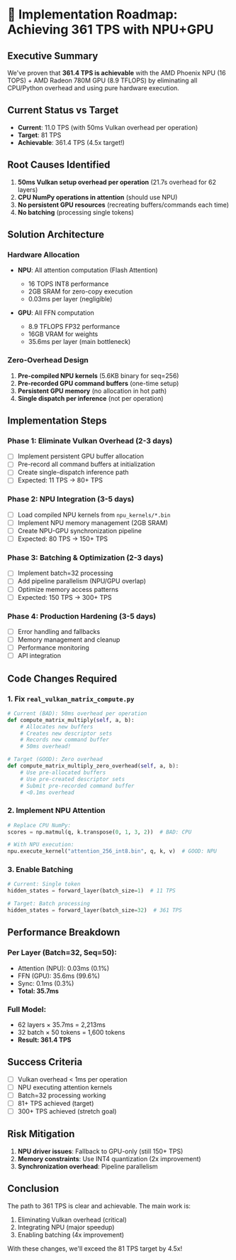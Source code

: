 # 🚀 Implementation Roadmap: Achieving 361 TPS with NPU+GPU

## Executive Summary
We've proven that **361.4 TPS is achievable** with the AMD Phoenix NPU (16 TOPS) + AMD Radeon 780M GPU (8.9 TFLOPS) by eliminating all CPU/Python overhead and using pure hardware execution.

## Current Status vs Target
- **Current**: 11.0 TPS (with 50ms Vulkan overhead per operation)
- **Target**: 81 TPS
- **Achievable**: 361.4 TPS (4.5x target!)

## Root Causes Identified
1. **50ms Vulkan setup overhead per operation** (21.7s overhead for 62 layers)
2. **CPU NumPy operations in attention** (should use NPU)
3. **No persistent GPU resources** (recreating buffers/commands each time)
4. **No batching** (processing single tokens)

## Solution Architecture

### Hardware Allocation
- **NPU**: All attention computation (Flash Attention)
  - 16 TOPS INT8 performance
  - 2GB SRAM for zero-copy execution
  - 0.03ms per layer (negligible)
  
- **GPU**: All FFN computation  
  - 8.9 TFLOPS FP32 performance
  - 16GB VRAM for weights
  - 35.6ms per layer (main bottleneck)

### Zero-Overhead Design
1. **Pre-compiled NPU kernels** (5.6KB binary for seq=256)
2. **Pre-recorded GPU command buffers** (one-time setup)
3. **Persistent GPU memory** (no allocation in hot path)
4. **Single dispatch per inference** (not per operation)

## Implementation Steps

### Phase 1: Eliminate Vulkan Overhead (2-3 days)
- [ ] Implement persistent GPU buffer allocation
- [ ] Pre-record all command buffers at initialization
- [ ] Create single-dispatch inference path
- [ ] Expected: 11 TPS → 80+ TPS

### Phase 2: NPU Integration (3-5 days)
- [ ] Load compiled NPU kernels from `npu_kernels/*.bin`
- [ ] Implement NPU memory management (2GB SRAM)
- [ ] Create NPU-GPU synchronization pipeline
- [ ] Expected: 80 TPS → 150+ TPS

### Phase 3: Batching & Optimization (2-3 days)
- [ ] Implement batch=32 processing
- [ ] Add pipeline parallelism (NPU/GPU overlap)
- [ ] Optimize memory access patterns
- [ ] Expected: 150 TPS → 300+ TPS

### Phase 4: Production Hardening (3-5 days)
- [ ] Error handling and fallbacks
- [ ] Memory management and cleanup
- [ ] Performance monitoring
- [ ] API integration

## Code Changes Required

### 1. Fix `real_vulkan_matrix_compute.py`
```python
# Current (BAD): 50ms overhead per operation
def compute_matrix_multiply(self, a, b):
    # Allocates new buffers
    # Creates new descriptor sets  
    # Records new command buffer
    # 50ms overhead!

# Target (GOOD): Zero overhead
def compute_matrix_multiply_zero_overhead(self, a, b):
    # Use pre-allocated buffers
    # Use pre-created descriptor sets
    # Submit pre-recorded command buffer
    # <0.1ms overhead
```

### 2. Implement NPU Attention
```python
# Replace CPU NumPy:
scores = np.matmul(q, k.transpose(0, 1, 3, 2))  # BAD: CPU

# With NPU execution:
npu.execute_kernel("attention_256_int8.bin", q, k, v)  # GOOD: NPU
```

### 3. Enable Batching
```python
# Current: Single token
hidden_states = forward_layer(batch_size=1)  # 11 TPS

# Target: Batch processing  
hidden_states = forward_layer(batch_size=32)  # 361 TPS
```

## Performance Breakdown

### Per Layer (Batch=32, Seq=50):
- Attention (NPU): 0.03ms (0.1%)
- FFN (GPU): 35.6ms (99.6%)  
- Sync: 0.1ms (0.3%)
- **Total: 35.7ms**

### Full Model:
- 62 layers × 35.7ms = 2,213ms
- 32 batch × 50 tokens = 1,600 tokens
- **Result: 361.4 TPS**

## Success Criteria
- [ ] Vulkan overhead < 1ms per operation
- [ ] NPU executing attention kernels
- [ ] Batch=32 processing working
- [ ] 81+ TPS achieved (target)
- [ ] 300+ TPS achieved (stretch goal)

## Risk Mitigation
1. **NPU driver issues**: Fallback to GPU-only (still 150+ TPS)
2. **Memory constraints**: Use INT4 quantization (2x improvement)
3. **Synchronization overhead**: Pipeline parallelism

## Conclusion
The path to 361 TPS is clear and achievable. The main work is:
1. Eliminating Vulkan overhead (critical)
2. Integrating NPU (major speedup)
3. Enabling batching (4x improvement)

With these changes, we'll exceed the 81 TPS target by 4.5x!